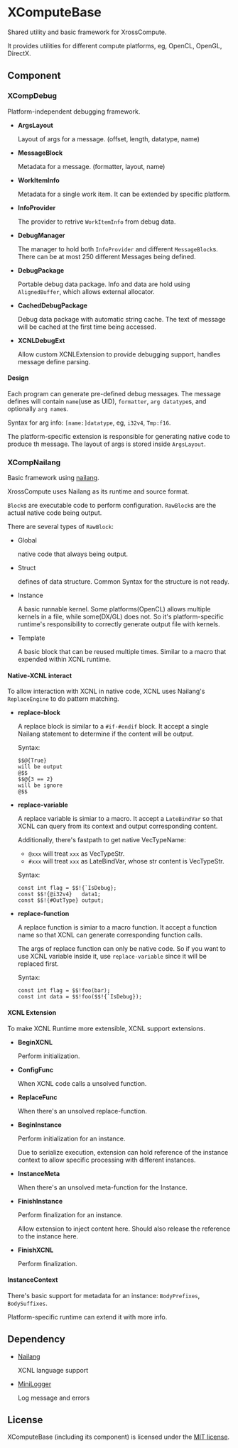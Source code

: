 # XComputeBase

Shared utility and basic framework for XrossCompute.

It provides utilities for different compute platforms, eg, OpenCL, OpenGL, DirectX.

## Component

### **XCompDebug**

Platform-independent debugging framework.

* **ArgsLayout** 
  
  Layout of args for a message. (offset, length, datatype, name)

* **MessageBlock** 
  
  Metadata for a message. (formatter, layout, name)

* **WorkItemInfo** 
  
  Metadata for a single work item. It can be extended by specific platform.

* **InfoProvider** 
  
  The provider to retrive `WorkItemInfo` from debug data.

* **DebugManager** 
  
  The manager to hold both `InfoProvider` and different `MessageBlock`s. There can be at most 250 different Messages being defined.

* **DebugPackage** 
  
  Portable debug data package. Info and data are hold using `AlignedBuffer`, which allows external allocator.

* **CachedDebugPackage** 
  
  Debug data package with automatic string cache. The text of message will be cached at the first time being accessed.

* **XCNLDebugExt** 
  
  Allow custom XCNLExtension to provide debugging support, handles message define parsing.

#### Design

Each program can generate pre-defined debug messages. The message defines will contain `name`(use as UID), `formatter`, `arg datatype`s, and optionally `arg name`s.

Syntax for arg info: `[name:]datatype`, eg, `i32v4`, `Tmp:f16`.

The platform-specific extension is responsible for generating native code to produce th message. The layout of args is stored inside `ArgsLayout`.

### **XCompNailang**

Basic framework using [nailang](../Nailang).

XrossCompute uses Nailang as its runtime and source format.

`Block`s are executable code to perform configuration. `RawBlock`s are the actual native code being output.

There are several types of `RawBlock`:
* Global
  
  native code that always being output.

* Struct
  
  defines of data structure. Common Syntax for the structure is not ready.

* Instance
  
  A basic runnable kernel. Some platforms(OpenCL) allows multiple kernels in a file, while some(DX/GL) does not. So it's platform-specific runtime's responsibility to correctly generate output file with kernels.

* Template
  
  A basic block that can be reused multiple times. Similar to a macro that expended within XCNL runtime.

#### Native-XCNL interact

To allow interaction with XCNL in native code, XCNL uses Nailang's `ReplaceEngine` to do pattern matching.

* **replace-block**
  
  A replace block is similar to a `#if-#endif` block. It accept a single Nailang statement to determine if the content will be output.

  Syntax:
  ```
  $$@{True}
  will be output
  @$$
  $$@{3 == 2}
  will be ignore
  @$$
  ```

* **replace-variable**

  A replace variable is simiar to a macro. It accept a `LateBindVar` so that XCNL can query from its context and output corresponding content.

  Additionally, there's fastpath to get native VecTypeName:
  * `@xxx` will treat `xxx` as VecTypeStr.
  * `#xxx` will treat `xxx` as LateBindVar, whose str content is VecTypeStr.

  Syntax:
  ```
  const int flag = $$!{`IsDebug};
  const $$!{@i32v4}   data1;
  const $$!{#OutType} output;
  ```

* **replace-function**

  A replace function is simiar to a macro function. It accept a function name so that XCNL can generate corresponding function calls.

  The args of replace function can only be native code. So if you want to use XCNL variable inside it, use `replace-variable` since it will be replaced first.

  Syntax:
  ```
  const int flag = $$!foo(bar);
  const int data = $$!foo($$!{`IsDebug});
  ```

#### XCNL Extension

To make XCNL Runtime more extensible, XCNL support extensions.

* **BeginXCNL**

  Perform initialization.

* **ConfigFunc**

  When XCNL code calls a unsolved function.
  
* **ReplaceFunc**

  When there's an unsolved replace-function.
  
* **BeginInstance**

  Perform initialization for an instance. 
  
  Due to serialize execution, extension can hold reference of the instance context to allow specific processing with different instances.
  
* **InstanceMeta**

  When there's an unsolved meta-function for the Instance.
  
* **FinishInstance**

  Perform finalization for an instance. 

  Allow extension to inject content here. Should also release the reference to the instance here.
  
* **FinishXCNL**

  Perform finalization.

#### InstanceContext

There's basic support for metadata for an instance: `BodyPrefixes`, `BodySuffixes`.

Platform-specific runtime can extend it with more info. 

## Dependency

* [Nailang](../Nailang)

  XCNL language support

* [MiniLogger](../MiniLogger)
  
  Log message and errors

## License

XComputeBase (including its component) is licensed under the [MIT license](../License.txt).
